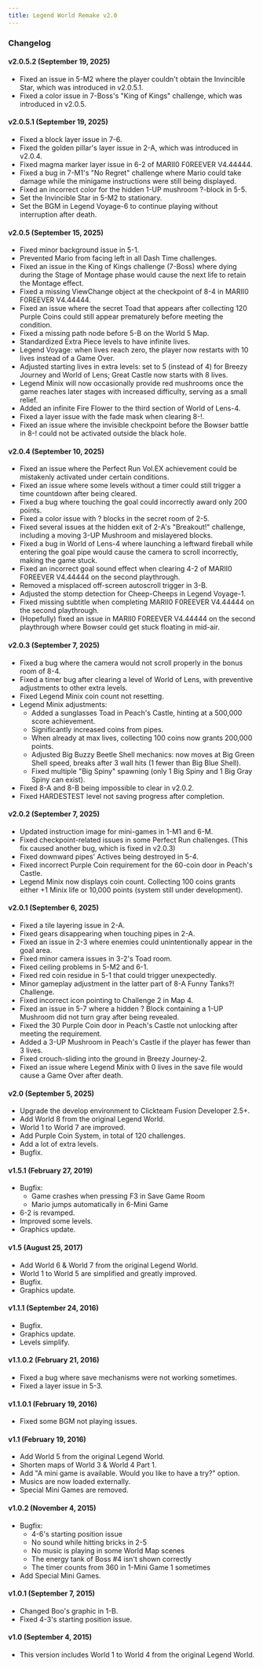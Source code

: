```yaml
---
title: Legend World Remake v2.0
---
```


### Changelog
#### v2.0.5.2 (September 19, 2025)
- Fixed an issue in 5-M2 where the player couldn't obtain the Invincible Star, which was introduced in v2.0.5.1.
- Fixed a color issue in 7-Boss's "King of Kings" challenge, which was introduced in v2.0.5.

#### v2.0.5.1 (September 19, 2025)
- Fixed a block layer issue in 7-6.
- Fixed the golden pillar's layer issue in 2-A, which was introduced in v2.0.4.
- Fixed magma marker layer issue in 6-2 of MARII0 F0REEVER V4.44444.
- Fixed a bug in 7-M1's "No Regret" challenge where Mario could take damage while the minigame instructions were still being displayed.
- Fixed an incorrect color for the hidden 1-UP mushroom ?-block in 5-5.
- Set the Invincible Star in 5-M2 to stationary.
- Set the BGM in Legend Voyage-6 to continue playing without interruption after death.

#### v2.0.5 (September 15, 2025)
- Fixed minor background issue in 5-1.
- Prevented Mario from facing left in all Dash Time challenges.
- Fixed an issue in the King of Kings challenge (7-Boss) where dying during the Stage of Montage phase would cause the next life to retain the Montage effect.
- Fixed a missing ViewChange object at the checkpoint of 8-4 in MARII0 F0REEVER V4.44444.
- Fixed an issue where the secret Toad that appears after collecting 120 Purple Coins could still appear prematurely before meeting the condition.
- Fixed a missing path node before 5-B on the World 5 Map.
- Standardized Extra Piece levels to have infinite lives.
- Legend Voyage: when lives reach zero, the player now restarts with 10 lives instead of a Game Over.
- Adjusted starting lives in extra levels: set to 5 (instead of 4) for Breezy Journey and World of Lens; Great Castle now starts with 8 lives.
- Legend Minix will now occasionally provide red mushrooms once the game reaches later stages with increased difficulty, serving as a small relief.
- Added an infinite Fire Flower to the third section of World of Lens-4.
- Fixed a layer issue with the fade mask when clearing 8-!.
- Fixed an issue where the invisible checkpoint before the Bowser battle in 8-! could not be activated outside the black hole.

#### v2.0.4 (September 10, 2025)
- Fixed an issue where the Perfect Run Vol.EX achievement could be mistakenly activated under certain conditions.
- Fixed an issue where some levels without a timer could still trigger a time countdown after being cleared.
- Fixed a bug where touching the goal could incorrectly award only 200 points.
- Fixed a color issue with ? blocks in the secret room of 2-5.
- Fixed several issues at the hidden exit of 2-A's "Breakout!" challenge, including a moving 3-UP Mushroom and mislayered blocks.
- Fixed a bug in World of Lens-4 where launching a leftward fireball while entering the goal pipe would cause the camera to scroll incorrectly, making the game stuck.
- Fixed an incorrect goal sound effect when clearing 4-2 of MARII0 F0REEVER V4.44444 on the second playthrough.
- Removed a misplaced off-screen autoscroll trigger in 3-B.
- Adjusted the stomp detection for Cheep-Cheeps in Legend Voyage-1.
- Fixed missing subtitle when completing MARII0 F0REEVER V4.44444 on the second playthrough.
- (Hopefully) fixed an issue in MARII0 F0REEVER V4.44444 on the second playthrough where Bowser could get stuck floating in mid-air.

#### v2.0.3 (September 7, 2025)
- Fixed a bug where the camera would not scroll properly in the bonus room of 8-4.
- Fixed a timer bug after clearing a level of World of Lens, with preventive adjustments to other extra levels.
- Fixed Legend Minix coin count not resetting.
- Legend Minix adjustments:
    - Added a sunglasses Toad in Peach's Castle, hinting at a 500,000 score achievement.
    - Significantly increased coins from pipes.
    - When already at max lives, collecting 100 coins now grants 200,000 points.
    - Adjusted Big Buzzy Beetle Shell mechanics: now moves at Big Green Shell speed, breaks after 3 wall hits (1 fewer than Big Blue Shell).
    - Fixed multiple "Big Spiny" spawning (only 1 Big Spiny and 1 Big Gray Spiny can exist).
- Fixed 8-A and 8-B being impossible to clear in v2.0.2.
- Fixed HARDESTEST level not saving progress after completion.

#### v2.0.2 (September 7, 2025)
- Updated instruction image for mini-games in 1-M1 and 6-M.
- Fixed checkpoint-related issues in some Perfect Run challenges. (This fix caused another bug, which is fixed in v2.0.3)
- Fixed downward pipes' Actives being destroyed in 5-4.
- Fixed incorrect Purple Coin requirement for the 60-coin door in Peach's Castle.
- Legend Minix now displays coin count. Collecting 100 coins grants either +1 Minix life or 10,000 points (system still under development).

#### v2.0.1 (September 6, 2025)
- Fixed a tile layering issue in 2-A.
- Fixed gears disappearing when touching pipes in 2-A.
- Fixed an issue in 2-3 where enemies could unintentionally appear in the goal area.
- Fixed minor camera issues in 3-2's Toad room.
- Fixed ceiling problems in 5-M2 and 6-1.
- Fixed red coin residue in 5-1 that could trigger unexpectedly.
- Minor gameplay adjustment in the latter part of 8-A Funny Tanks?! Challenge.
- Fixed incorrect icon pointing to Challenge 2 in Map 4.
- Fixed an issue in 5-7 where a hidden ? Block containing a 1-UP Mushroom did not turn gray after being revealed.
- Fixed the 30 Purple Coin door in Peach's Castle not unlocking after meeting the requirement.
- Added a 3-UP Mushroom in Peach's Castle if the player has fewer than 3 lives.
- Fixed crouch-sliding into the ground in Breezy Journey-2.
- Fixed an issue where Legend Minix with 0 lives in the save file would cause a Game Over after death.

#### v2.0 (September 5, 2025)
- Upgrade the develop environment to Clickteam Fusion Developer 2.5+.
- Add World 8 from the original Legend World.
- World 1 to World 7 are improved.
- Add Purple Coin System, in total of 120 challenges.
- Add a lot of extra levels.
- Bugfix.

#### v1.5.1 (February 27, 2019)
- Bugfix:
    - Game crashes when pressing F3 in Save Game Room
    - Mario jumps automatically in 6-Mini Game
- 6-2 is revamped.
- Improved some levels.
- Graphics update.

#### v1.5 (August 25, 2017)
- Add World 6 & World 7 from the original Legend World.
- World 1 to World 5 are simplified and greatly improved.
- Bugfix.
- Graphics update.

#### v1.1.1 (September 24, 2016)
- Bugfix. 
- Graphics update.
- Levels simplify.

#### v1.1.0.2 (February 21, 2016)
- Fixed a bug where save mechanisms were not working sometimes.
- Fixed a layer issue in 5-3.

#### v1.1.0.1 (February 19, 2016)
- Fixed some BGM not playing issues.

#### v1.1 (February 19, 2016)
- Add World 5 from the original Legend World.
- Shorten maps of World 3 & World 4 Part 1.
- Add "A mini game is available. Would you like to have a try?" option.
- Musics are now loaded externally.
- Special Mini Games are removed.

#### v1.0.2 (November 4, 2015)
- Bugfix:
    - 4-6's starting position issue
    - No sound while hitting bricks in 2-5
    - No music is playing in some World Map scenes
    - The energy tank of Boss #4 isn't shown correctly
    - The timer counts from 360 in 1-Mini Game 1 sometimes
- Add Special Mini Games.

#### v1.0.1 (September 7, 2015)
- Changed Boo's graphic in 1-B.
- Fixed 4-3's starting position issue.

#### v1.0 (September 4, 2015)
- This version includes World 1 to World 4 from the original Legend World.